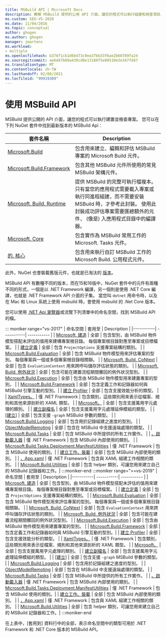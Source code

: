 ```yaml
---
title: MSBuild API | Microsoft Docs
description: 瞭解 MSBuild 提供的公用 API 介面，讓您的程式可以執行組建和檢查項目。
ms.custom: SEO-VS-2020
ms.date: 11/04/2016
ms.topic: conceptual
author: ghogen
ms.author: ghogen
manager: jmartens
ms.workload:
- multiple
ms.openlocfilehash: b376f1cb1d6b473c0ea37bb33f6ae2b60789fa24
ms.sourcegitcommit: ae6d47b09a439cd0e13180f5e89510e3e347fd47
ms.translationtype: MT
ms.contentlocale: zh-TW
ms.lasthandoff: 02/08/2021
ms.locfileid: "99919309"
---
```

# <a name="use-the-msbuild-api"></a>使用 MSBuild API

MSBuild 提供公開的 API 介面，讓您的程式可以執行建置並檢查專案。 您可以在下列 NuGet 套件中找到最新版本的 MSBuild Api：

| 套件名稱 | Description |
| ------------ | ----------- |
| [Microsoft.Build](https://www.nuget.org/packages/Microsoft.Build) | 包含用來建立、編輯和評估 MSBuild 專案的 Microsoft Build 元件。|
| [Microsoft.Build.Framework](https://www.nuget.org/packages/Microsoft.Build.Framework)| 包含其他 MSBuild 元件所使用的常見 MSBuild 架構元件。 |
| [Microsoft. Build. Runtime](https://www.nuget.org/packages/Microsoft.Build.Runtime) | 提供 MSBuild 的完整可執行檔複本。 只有當您的應用程式需要載入專案或執行同進程組建，而不需要安裝 MSBuild 時，才參考此封裝。 使用此封裝成功評估專案需要匯總額外的元件， (像是) 入應用程式目錄中的編譯器。 |
| [Microsoft. Core](https://www.nuget.org/packages/Microsoft.Build.Tasks.Core) | 包含實作為 MSBuild 常用工作的 Microsoft. Tasks 元件。 |
| [的. 核心](https://www.nuget.org/packages/Microsoft.Build.Utilities.Core) | 包含用來執行自訂 MSBuild 工作的 Microsoft Build. 公用程式元件。 |

此外，NuGet 也會裝載舊版元件，也就是已淘汰的 [版本](https://www.nuget.org/packages/Microsoft.Build.Engine)。

MSBuild API 有數種不同的版本，而在15和16版中，NuGet 套件中的元件有兩種不同的形式，一個是以 .NET Framework 編譯，另一個則是使用 .NET Core 編譯，也就是 .NET Framework API 介面的子集。  當您叫 `dotnet` 用命令時，以及在 Mac 和 Linux 系統上使用 msbuild 時，會使用 msbuild 的 .Net Core 版本。

您可以使用 [.NET Api 瀏覽器](/dotnet/api)或流覽下列清單中的命名空間，找到 MSBuild API 的檔。

::: moniker range="vs-2017"
| 命名空間 | 套用至 | Description |
|-----------| -----------| ----------- |
| [Microsoft. 建造](/dotnet/api/Microsoft.Build.Construction?view=msbuild-15&preserve-view=true) | 全部 |  包含型別，由 MSBuild 物件模型搭配未評估的值用來建構專案根目錄。 每個專案根目錄對應至專案或目標檔案。 |
| [建立定義](/dotnet/api/Microsoft.Build.Definition?view=msbuild-15&preserve-view=true) | 全部 | 包含 `ProjectOptions` 支援專案結構的類別。 |
| [Microsoft.Build.Evaluation](/dotnet/api/Microsoft.Build.Evaluation?view=msbuild-15&preserve-view=true) | 全部 | 包含 MSBuild 物件模型用來評估專案的型別。 每個專案與一個或多個專案根目錄相關聯。 |
| [Microsoft. Build. CoNtext](/dotnet/api/Microsoft.Build.Evaluation.Context?view=msbuild-15&preserve-view=true) | 全部 | 包含 `EvaluationContext` 用來跨呼叫儲存評估狀態的類別。 |
| [Microsoft. Build. 例外狀況](/dotnet/api/Microsoft.Build.Exceptions?view=msbuild-15&preserve-view=true) | 全部 | 包含可能在建置流程期間擲回的例外狀況型別。 |
| [Microsoft.Build.Execution](/dotnet/api/Microsoft.Build.Execution?view=msbuild-15&preserve-view=true) | 全部 | 包含由 MSBuild 物件模型用來建置專案的型別。 |
| [Microsoft.Build.Framework](/dotnet/api/Microsoft.Build.Framework?view=msbuild-15&preserve-view=true) | 全部 | 包含定義工作和記錄器如何與 MSBuild 引擎互動的型別。|
| [建立 Profiler](/dotnet/api/Microsoft.Build.Framework.Profiler?view=msbuild-15&preserve-view=true) | 全部 | 包含支援效能分析的類型。 |
| [XamlTypes。](/dotnet/api/Microsoft.Build.Framework.XamlTypes?view=msbuild-15&preserve-view=true) | 僅 .NET Framework | 包含類別，這些類別用來表示從檔案、規則和其他來源剖析的 XAML 類型。 |
| [Microsoft。](/dotnet/api/Microsoft.Build.Globbing?view=msbuild-15&preserve-view=true) | 全部 | 包含支援萬用字元處理的類別。 |
| [建立副檔名](/dotnet/api/Microsoft.Build.Globbing.Extensions?view=msbuild-15&preserve-view=true) | 全部 | 包含支援萬用字元處理延伸模組的類型。 |
| [[建立]](/dotnet/api/Microsoft.Build.Graph?view=msbuild-15&preserve-view=true) | 全部 | 包含支援 `-graph` MSBuild 參數的類型。 |
| [Microsoft.Build.Logging](/dotnet/api/Microsoft.Build.Logging?view=msbuild-15&preserve-view=true) | 全部 | 包含用於記錄組建之進度的型別。 |
| [ObjectModelRemoting](/dotnet/api/Microsoft.Build.ObjectModelRemoting?view=msbuild-15&preserve-view=true) | 全部 | 包含在 MSBuild 中支援遠端處理的類型。 |
| [Microsoft.Build.Tasks](/dotnet/api/Microsoft.Build.Tasks?view=msbuild-15&preserve-view=true) | 全部 | 包含 MSBuild 中所提供的所有工作實作。 |
| [。啟動載入器](/dotnet/api/Microsoft.Build.Tasks.Deployment.Bootstrapper?view=msbuild-15&preserve-view=true) | 僅 .NET Framework | 包含 MSBuild 內部使用的類別。 |
| [Microsoft.Build.Tasks.Deployment.ManifestUtilities](/dotnet/api/Microsoft.Build.Tasks.Deployment.ManifestUtilities?view=msbuild-15&preserve-view=true) | 僅 .NET Framework | 包含 MSBuild 使用的類別。|
| [建立工作。裝載](/dotnet/api/Microsoft.Build.Tasks.Hosting?view=msbuild-15&preserve-view=true) | 全部 | 包含 MSBuild 內部使用的類別。 |
| [，App.xaml](/dotnet/api/Microsoft.Build.Tasks.Xaml?view=msbuild-15&preserve-view=true) | 僅 .NET Framework | 包含與 XAML 組建工作相關的類別。 |
| [Microsoft.Build.Utilities](/dotnet/api/Microsoft.Build.Utilities?view=msbuild-15&preserve-view=true) | 全部 | 包含 helper 類別，可讓您用來建立自己的 MSBuild 記錄器和工作。|
:::moniker-end
:::moniker range=">=vs-2019"
| 命名空間 | 套用至 | Description |
|-----------| -----------| ----------- |
| [Microsoft. 建造](/dotnet/api/Microsoft.Build.Construction?view=msbuild-16&preserve-view=true) | 全部 |  包含型別，由 MSBuild 物件模型搭配未評估的值用來建構專案根目錄。 每個專案根目錄對應至專案或目標檔案。 |
| [建立定義](/dotnet/api/Microsoft.Build.Definition?view=msbuild-16&preserve-view=true) | 全部 | 包含 `ProjectOptions` 支援專案結構的類別。 |
| [Microsoft.Build.Evaluation](/dotnet/api/Microsoft.Build.Evaluation?view=msbuild-16&preserve-view=true) | 全部 | 包含 MSBuild 物件模型用來評估專案的型別。 每個專案與一個或多個專案根目錄相關聯。 |
| [Microsoft. Build. CoNtext](/dotnet/api/Microsoft.Build.Evaluation.Context?view=msbuild-16&preserve-view=true) | 全部 | 包含 `EvaluationContext` 用來跨呼叫儲存評估狀態的類別。 |
| [Microsoft. Build. 例外狀況](/dotnet/api/Microsoft.Build.Exceptions?view=msbuild-16&preserve-view=true) | 全部 | 包含可能在建置流程期間擲回的例外狀況型別。 |
| [Microsoft.Build.Execution](/dotnet/api/Microsoft.Build.Execution?view=msbuild-16&preserve-view=true) | 全部 | 包含由 MSBuild 物件模型用來建置專案的型別。 |
| [Microsoft.Build.Framework](/dotnet/api/Microsoft.Build.Framework?view=msbuild-16&preserve-view=true) | 全部 | 包含定義工作和記錄器如何與 MSBuild 引擎互動的型別。|
| [建立 Profiler](/dotnet/api/Microsoft.Build.Framework.Profiler?view=msbuild-16&preserve-view=true) | 全部 | 包含支援效能分析的類型。 |
| [XamlTypes。](/dotnet/api/Microsoft.Build.Framework.XamlTypes?view=msbuild-16&preserve-view=true) | 僅 .NET Framework | 包含類別，這些類別用來表示從檔案、規則和其他來源剖析的 XAML 類型。 |
| [Microsoft。](/dotnet/api/Microsoft.Build.Globbing?view=msbuild-16&preserve-view=true) | 全部 | 包含支援萬用字元處理的類別。 |
| [建立副檔名](/dotnet/api/Microsoft.Build.Globbing.Extensions?view=msbuild-16&preserve-view=true) | 全部 | 包含支援萬用字元處理延伸模組的類型。 |
| [[建立]](/dotnet/api/Microsoft.Build.Graph?view=msbuild-16&preserve-view=true) | 全部 | 包含支援 `-graph` MSBuild 參數的類型。 |
| [Microsoft.Build.Logging](/dotnet/api/Microsoft.Build.Logging?view=msbuild-16&preserve-view=true) | 全部 | 包含用於記錄組建之進度的型別。 |
| [ObjectModelRemoting](/dotnet/api/Microsoft.Build.ObjectModelRemoting?view=msbuild-16&preserve-view=true) | 全部 | 包含在 MSBuild 中支援遠端處理的類型。 |
| [Microsoft.Build.Tasks](/dotnet/api/Microsoft.Build.Tasks?view=msbuild-16&preserve-view=true) | 全部 | 包含 MSBuild 中所提供的所有工作實作。 |
| [。啟動載入器](/dotnet/api/Microsoft.Build.Tasks.Deployment.Bootstrapper?view=msbuild-16&preserve-view=true) | 僅 .NET Framework | 包含 MSBuild 內部使用的類別。 |
| [Microsoft.Build.Tasks.Deployment.ManifestUtilities](/dotnet/api/Microsoft.Build.Tasks.Deployment.ManifestUtilities?view=msbuild-16&preserve-view=true) | 僅 .NET Framework | 包含 MSBuild 使用的類別。|
| [建立工作。裝載](/dotnet/api/Microsoft.Build.Tasks.Hosting?view=msbuild-16&preserve-view=true) | 全部 | 包含 MSBuild 內部使用的類別。 |
| [，App.xaml](/dotnet/api/Microsoft.Build.Tasks.Xaml?view=msbuild-16&preserve-view=true) | 僅 .NET Framework | 包含與 XAML 組建工作相關的類別。 |
| [Microsoft.Build.Utilities](/dotnet/api/Microsoft.Build.Utilities?view=msbuild-16&preserve-view=true) | 全部 | 包含 helper 類別，可讓您用來建立自己的 MSBuild 記錄器和工作。|
:::moniker-end

在上表中，[套用到] 資料行中的全部，表示命名空間中的類型可用於 .NET Framework 和 .NET Core 版本的 MSBuild API。
